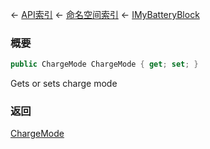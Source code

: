 ← [API索引](Api-Index) ← [命名空间索引](Namespace-Index) ← [IMyBatteryBlock](Sandbox.ModAPI.Ingame.IMyBatteryBlock)

### 概要

```csharp
public ChargeMode ChargeMode { get; set; }
```

Gets or sets charge mode

### 返回

[ChargeMode](Sandbox.ModAPI.Ingame.ChargeMode)

